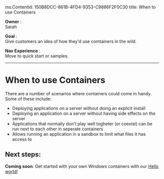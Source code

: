 ms.ContentId: 150B8DCC-861B-4FD4-9353-C9886F2F0C30
title: When to use Containers

**Owner** :  
Sarah

**Goal** :  
Give customers an idea of how they'd use comtainers in the wild.

**Nav Experience** :  
Move to quick start or samples.  

----------------------------

# When to use Containers #

There are a number of scenarios where containers could come in handy.  Some of these include:

- Deploying applications on a server without doing an explicit install
- Deploying an application on a server without having side effects on the server
- Applications that normally don't play well togheter (or coexist) can be run next to each other in seperate containers
- Allows running an application in a sandbox to limit what files it has access to


## Next steps: ##
**Coming soon**: Get started with your own Windows containers with our [Hello world!](..\quick_start\hello_world.md)
